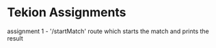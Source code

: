 # Tekion Assignments
 assignment 1 - '/startMatch' route which starts the match and prints the result
